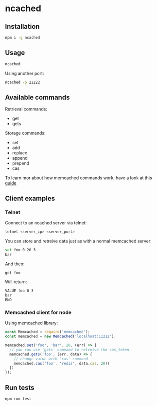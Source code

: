 # ncached

## Installation

```bash
npm i -g ncached
```

## Usage

```bash
ncached
```

Using another port:

```bash
ncached -p 22222
```

## Available commands

Retrieval commands:
* get
* gets

Storage commands:
* set
* add
* replace
* append
* prepend
* cas

To learn mor about how memcached commands work, have a look at this [guide](https://www.tutorialspoint.com/memcached/memcached_set_data.htm)

## Client examples

### Telnet

Connect to an ncached server via telnet:

```bash
telnet <server_ip> <server_port>
```

You can store and retreive data just as with a normal memcached server:
```bash
set foo 0 20 3
bar
```
And then:
```bash
get foo
```

Will return:
```bash
VALUE foo 0 3
bar
END
```

### Memcached client for node

Using [memcached](https://www.npmjs.com/package/memcached) library:

```js
const Memcached = require('memcached');
const memcached = new Memcached('localhost:11212');

memcached.set('foo', 'bar', 20, (err) => { 
  // you can use 'gets' command to retreive the cas_token
  memcached.gets('foo', (err, data) => {
    // change value with 'cas' command
    memcached.cas('foo', 'redis', data.cas, 20))
  })
});
```

## Run tests

```bash
npm run test
```